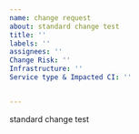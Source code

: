 ```yaml
---
name: change request
about: standard change test
title: ''
labels: ''
assignees: ''
Change Risk: ''
Infrastructure: ''
Service type & Impacted CI: ''


---
```


standard change test

